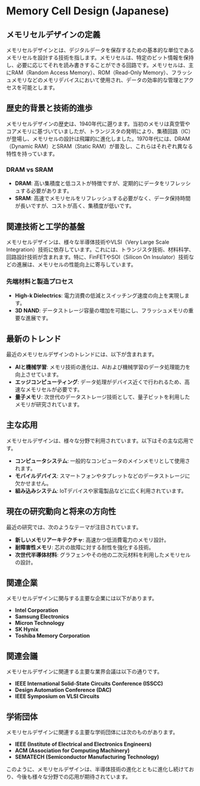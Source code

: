 # Memory Cell Design (Japanese)

## メモリセルデザインの定義

メモリセルデザインとは、デジタルデータを保存するための基本的な単位であるメモリセルを設計する技術を指します。メモリセルは、特定のビット情報を保持し、必要に応じてそれを読み書きすることができる回路です。メモリセルは、主にRAM（Random Access Memory）、ROM（Read-Only Memory）、フラッシュメモリなどのメモリデバイスにおいて使用され、データの効率的な管理とアクセスを可能とします。

## 歴史的背景と技術的進歩

メモリセルデザインの歴史は、1940年代に遡ります。当初のメモリは真空管やコアメモリに基づいていましたが、トランジスタの発明により、集積回路（IC）が登場し、メモリセルの設計は飛躍的に進化しました。1970年代には、DRAM（Dynamic RAM）とSRAM（Static RAM）が普及し、これらはそれぞれ異なる特性を持っています。

### DRAM vs SRAM

- **DRAM**: 高い集積度と低コストが特徴ですが、定期的にデータをリフレッシュする必要があります。
- **SRAM**: 高速でメモリセルをリフレッシュする必要がなく、データ保持時間が長いですが、コストが高く、集積度が低いです。

## 関連技術と工学的基盤

メモリセルデザインは、様々な半導体技術やVLSI（Very Large Scale Integration）技術に依存しています。これには、トランジスタ技術、材料科学、回路設計技術が含まれます。特に、FinFETやSOI（Silicon On Insulator）技術などの進展は、メモリセルの性能向上に寄与しています。

### 先端材料と製造プロセス

- **High-k Dielectrics**: 電力消費の低減とスイッチング速度の向上を実現します。
- **3D NAND**: データストレージ容量の増加を可能にし、フラッシュメモリの重要な進展です。

## 最新のトレンド

最近のメモリセルデザインのトレンドには、以下が含まれます。

- **AIと機械学習**: メモリ技術の進化は、AIおよび機械学習のデータ処理能力を向上させています。
- **エッジコンピューティング**: データ処理がデバイス近くで行われるため、高速なメモリセルが必要です。
- **量子メモリ**: 次世代のデータストレージ技術として、量子ビットを利用したメモリが研究されています。

## 主な応用

メモリセルデザインは、様々な分野で利用されています。以下はその主な応用です。

- **コンピュータシステム**: 一般的なコンピュータのメインメモリとして使用されます。
- **モバイルデバイス**: スマートフォンやタブレットなどのデータストレージに欠かせません。
- **組み込みシステム**: IoTデバイスや家電製品などに広く利用されています。

## 現在の研究動向と将来の方向性

最近の研究では、次のようなテーマが注目されています。

- **新しいメモリアーキテクチャ**: 高速かつ低消費電力のメモリ設計。
- **耐障害性メモリ**: 芯片の故障に対する耐性を強化する技術。
- **次世代半導体材料**: グラフェンやその他の二次元材料を利用したメモリセルの設計。

## 関連企業

メモリセルデザインに関与する主要な企業には以下があります。

- **Intel Corporation**
- **Samsung Electronics**
- **Micron Technology**
- **SK Hynix**
- **Toshiba Memory Corporation**

## 関連会議

メモリセルデザインに関連する主要な業界会議は以下の通りです。

- **IEEE International Solid-State Circuits Conference (ISSCC)**
- **Design Automation Conference (DAC)**
- **IEEE Symposium on VLSI Circuits**

## 学術団体

メモリセルデザインに関連する主要な学術団体には次のものがあります。

- **IEEE (Institute of Electrical and Electronics Engineers)**
- **ACM (Association for Computing Machinery)**
- **SEMATECH (Semiconductor Manufacturing Technology)**

このように、メモリセルデザインは、半導体技術の進化とともに進化し続けており、今後も様々な分野での応用が期待されています。
